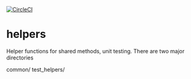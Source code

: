 [![CircleCI](https://circleci.com/gh/SYNQfm/helpers.svg?style=svg)](https://circleci.com/gh/SYNQfm/helpers)

# helpers
Helper functions for shared methods, unit testing.  There are two major directories

common/
test_helpers/
